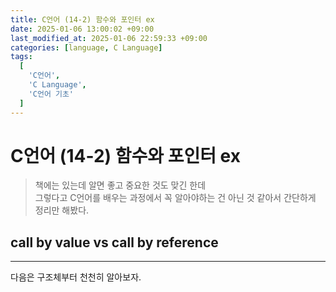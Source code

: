 ```yaml
---
title: C언어 (14-2) 함수와 포인터 ex
date: 2025-01-06 13:00:02 +09:00
last_modified_at: 2025-01-06 22:59:33 +09:00
categories: [language, C Language]
tags:
  [
    'C언어',
    'C Language',
    'C언어 기초'
  ]
---
```

# **C언어 (14-2) 함수와 포인터 ex**
> 책에는 있는데 알면 좋고 중요한 것도 맞긴 한데<br>
> 그렇다고 C언어를 배우는 과정에서 꼭 알아야하는 건 아닌 것 같아서 간단하게 정리만 해봤다.

## call by value vs call by reference


---
다음은 구조체부터 천천히 알아보자.